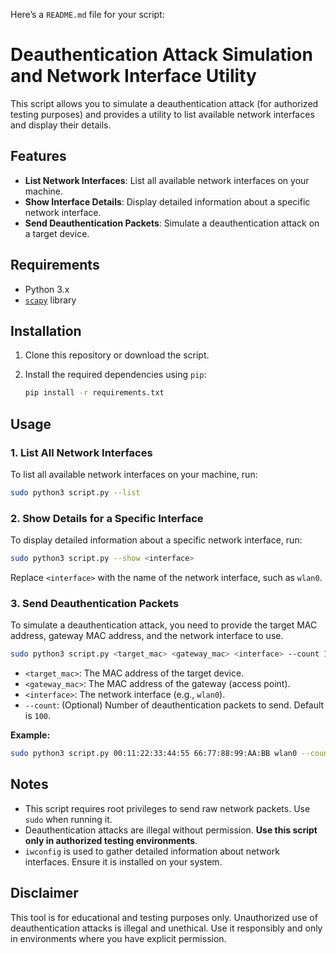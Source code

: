 Here’s a `README.md` file for your script:

# Deauthentication Attack Simulation and Network Interface Utility

This script allows you to simulate a deauthentication attack (for authorized testing purposes) and provides a utility to list available network interfaces and display their details.

## Features

- **List Network Interfaces**: List all available network interfaces on your machine.
- **Show Interface Details**: Display detailed information about a specific network interface.
- **Send Deauthentication Packets**: Simulate a deauthentication attack on a target device.

## Requirements

- Python 3.x
- [`scapy`](https://pypi.org/project/scapy/) library

## Installation

1. Clone this repository or download the script.
2. Install the required dependencies using `pip`:

    ```bash
    pip install -r requirements.txt
    ```

## Usage

### 1. List All Network Interfaces

To list all available network interfaces on your machine, run:

```bash
sudo python3 script.py --list
```

### 2. Show Details for a Specific Interface

To display detailed information about a specific network interface, run:

```bash
sudo python3 script.py --show <interface>
```

Replace `<interface>` with the name of the network interface, such as `wlan0`.

### 3. Send Deauthentication Packets

To simulate a deauthentication attack, you need to provide the target MAC address, gateway MAC address, and the network interface to use.

```bash
sudo python3 script.py <target_mac> <gateway_mac> <interface> --count 100
```

- `<target_mac>`: The MAC address of the target device.
- `<gateway_mac>`: The MAC address of the gateway (access point).
- `<interface>`: The network interface (e.g., `wlan0`).
- `--count`: (Optional) Number of deauthentication packets to send. Default is `100`.

**Example:**

```bash
sudo python3 script.py 00:11:22:33:44:55 66:77:88:99:AA:BB wlan0 --count 100
```

## Notes

- This script requires root privileges to send raw network packets. Use `sudo` when running it.
- Deauthentication attacks are illegal without permission. **Use this script only in authorized testing environments**.
- `iwconfig` is used to gather detailed information about network interfaces. Ensure it is installed on your system.

## Disclaimer

This tool is for educational and testing purposes only. Unauthorized use of deauthentication attacks is illegal and unethical. Use it responsibly and only in environments where you have explicit permission.
